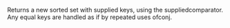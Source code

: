 Returns a new sorted set with supplied keys, using the suppliedcomparator.  Any equal keys are handled as if by repeated uses ofconj.